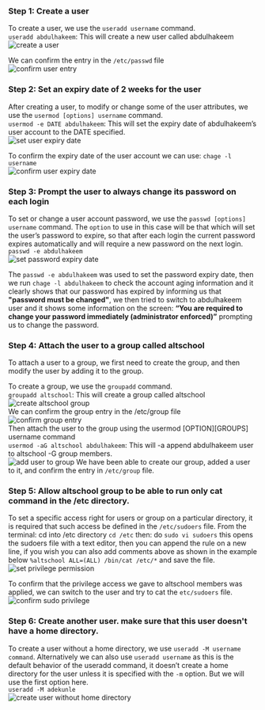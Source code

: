 ### Step 1: Create a user

To create a user, we use the `useradd username` command.  
`useradd abdulhakeem`: This will create a new user called abdulhakeem
![create a user](./images/create%20user.png)

We can confirm the entry in the `/etc/passwd` file  
![confirm user entry](./images/confirm%20user%20entry.png)

### Step 2: Set an expiry date of 2 weeks for the user

After creating a user, to modify or change some of the user attributes, we use the `usermod [options] username` command.  
`usermod -e DATE abdulhakeem`: This will set the expiry date of abdulhakeem’s user account to the DATE specified.  
![set user expiry date](./images/set%20user%20expiry%20date.png)

To confirm the expiry date of the user account we can use: `chage -l username`  
![confirm user expiry date](./images/confirm%20expiry%20date.png)

### Step 3: Prompt the user to always change its password on each login

To set or change a user account password, we use the `passwd [options] username` command. The `option` to use in this case will be that which will set the user’s password to expire, so that after each login the current password expires automatically and will require a new password on the next login.  
`passwd -e abdulhakeem`  
![set password expiry date](./images/set%20password%20expiry%20date.png)

The `passwd -e abdulhakeem` was used to set the password expiry date, then we run `chage -l abdulhakeem` to check the account aging information and it clearly shows that our password has expired by informing us that **"password must be changed"**, we then tried to switch to abdulhakeem user and it shows some information on the screen: **“You are required to change your password immediately (administrator enforced)”** prompting us to change the password.

### Step 4: Attach the user to a group called altschool

To attach a user to a group, we first need to create the group, and then modify the user by adding it to the group.

To create a group, we use the `groupadd` command.  
`groupadd altschool`: This will create a group called altschool  
![create altschool group](./images/create%20a%20group.png)  
We can confirm the group entry in the /etc/group file  
![confirm group entry](./images/confirm%20group%20entry.png)  
Then attach the user to the group using the usermod [OPTION][GROUPS] username command  
`usermod -aG altschool abdulhakeem`: This will -a append abdulhakeem user to altschool -G group members.  
![add user to group](./images/attach%20user%20to%20a%20group.png)
We have been able to create our group, added a user to it, and confirm the entry in `/etc/group` file.

### Step 5: Allow altschool group to be able to run only cat command in the /etc directory.

To set a specific access right for users or group on a particular directory, it is required that such access be defined in the `/etc/sudoers` file.
From the terminal: cd into /etc directory `cd /etc` then: do `sudo vi sudoers` this opens the sudoers file with a text editor, then you can append the rule on a new line, if you wish you can also add comments above as shown in the example below `%altschool ALL=(ALL) /bin/cat /etc/*` and save the file.  
![set privilege permission](./images/set%20group%20sudo%20privilege.png)

To confirm that the privilege access we gave to altschool members was applied, we can switch to the user and try to cat the `etc/sudoers` file.  
![confirm sudo privilege](./images/test%20group%20privilege.png)

### Step 6: Create another user. make sure that this user doesn't have a home directory.

To create a user without a home directory, we use `useradd -M username command`. Alternatively we can also use `useradd username` as this is the default behavior of the useradd command, it doesn’t create a home directory for the user unless it is specified with the `-m` option. But we will use the first option here.  
`useradd -M adekunle`  
![create user without home directory](./images/create%20user%20without%20home%20directory.png)

